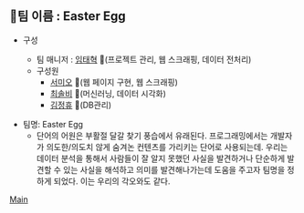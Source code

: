 ## :white_square_button:팀 이름 : Easter Egg

- 구성

  - 팀 매니저 : [임태혁](https://github.com/creamcheesesteak) :link:(프로젝트 관리, 웹 스크래핑, 데이터 전처리)
  - 구성원
    - [서미오](https://github.com/mmeooo) :link:(웹 페이지 구현, 웹 스크래핑)
    - [최솔비](https://github.com/SolbiChoi) :link:(머신러닝, 데이터 시각화)
    - [김정휴](https://github.com/aidsfintech) :link:(DB관리)

* 팀명: Easter Egg
  * 단어의 어원은 부활절 달갈 찾기 풍습에서 유래된다. 프로그래밍에서는 개발자가 의도한/의도치 않게 숨겨논 컨텐츠를 가리키는 단어로 사용되는데. 우리는 데이터 분석을 통해서 사람들이 잘 알지 못했던 사실을 발견하거나 단순하게 발견할 수 있는 사실을 해석하고 의미를 발견해나가는데 도움을 주고자 팀명을 정하게 되었다. 이는 우리의 각오와도 같다.





[Main](https://github.com/creamcheesesteak/Project_EasterEgg)
